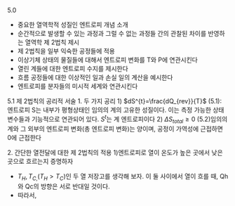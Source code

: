 5.0
- 중요한 열역학적 성질인 엔트로피 개념 소개
- 순간적으로 발생할 수 있는 과정과 그럴 수 없는 과정들 간의 관찰된 차이를 반영하는 열역학 제 2법칙 제시
- 제 2법칙을 일부 익숙한 공정들에 적용
- 이상기체 상태의 물질들에 대해서 엔트로피 변화를 T와 P에 연관시킨다
- 열린 계들에 대한 엔트로피 수지를 제시한다
- 흐름 공정들에 대한 이상적인 일과 손실 일의 계산을 예시한다
- 엔트로피를 분자들의 미시적 세계와 연관시킨다

5.1 제 2법칙의 공리적 서술
1\. 두 가지 공리
1\) $dS^{t}=\frac{dQ_{rev}}{T}$ (5.1): 엔트로피 S는 내부가 평형상태인 임의의 계의 고유한 성질이다. 이는 측정 가능한 상태변수들과 기능적으로 연관되어 있다. $S^{t}$는 계 엔트로피이다
2\) $\Delta S_{total}\ge0$ (5.2)임의의 계와 그 외부의 엔트로피 변화(총 엔트로피 변화)는 양이며, 공정이 가역성에 근접하면 0에 근접한다

2\. 간단한 열전달에 대한 제 2법칙의 적용
1\)엔트로피로 열이 온도가 높은 곳에서 낮은 곳으로 흐르는지 증명하자
- $T_{H},T_{C,}\left(T_{H}>T_{C}\right)$인 두 열 저장고를 생각해 보자. 이 둘 사이에서 열이 흐를 때, Qh와 Qc의 방향은 서로 반대일 것이다. 
- 따라서, 